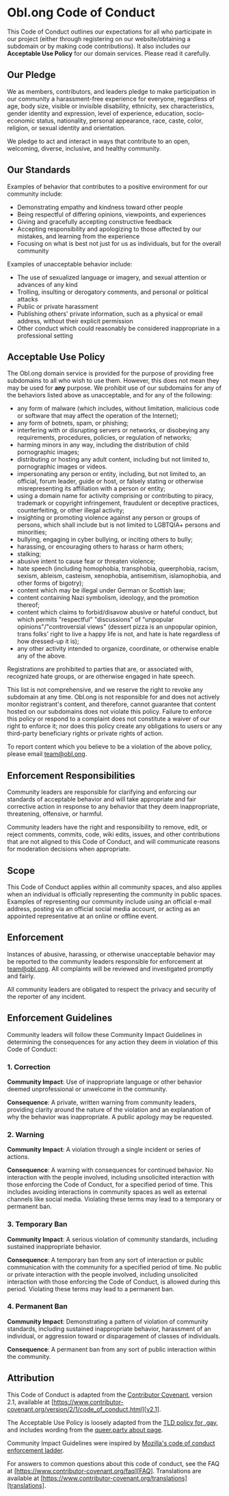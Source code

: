 # Obl.ong Code of Conduct

This Code of Conduct outlines our expectations for all who participate in our
project (either through registering on our website/obtaining a subdomain or by
making code contributions). It also includes our **Acceptable Use Policy** for
our domain services. Please read it carefully.

## Our Pledge

We as members, contributors, and leaders pledge to make participation in our
community a harassment-free experience for everyone, regardless of age, body
size, visible or invisible disability, ethnicity, sex characteristics, gender
identity and expression, level of experience, education, socio-economic status,
nationality, personal appearance, race, caste, color, religion, or sexual
identity and orientation.

We pledge to act and interact in ways that contribute to an open, welcoming,
diverse, inclusive, and healthy community.

## Our Standards

Examples of behavior that contributes to a positive environment for our
community include:

* Demonstrating empathy and kindness toward other people
* Being respectful of differing opinions, viewpoints, and experiences
* Giving and gracefully accepting constructive feedback
* Accepting responsibility and apologizing to those affected by our mistakes,
  and learning from the experience
* Focusing on what is best not just for us as individuals, but for the overall
  community

Examples of unacceptable behavior include:

* The use of sexualized language or imagery, and sexual attention or advances of
  any kind
* Trolling, insulting or derogatory comments, and personal or political attacks
* Public or private harassment
* Publishing others' private information, such as a physical or email address,
  without their explicit permission
* Other conduct which could reasonably be considered inappropriate in a
  professional setting

## Acceptable Use Policy

The Obl.ong domain service is provided for the purpose of providing free subdomains
to all who wish to use them. However, this does not mean they may be used for __any__
purpose. We prohibit use of our subdomains for any of the behaviors listed above as
unacceptable, and for any of the following:

- any form of malware (which includes, without limitation, malicious code or software
  that may affect the operation of the Internet);
- any form of botnets, spam, or phishing;
- interfering with or disrupting servers or networks, or disobeying any requirements,
  procedures, policies, or regulation of networks;
- harming minors in any way, including the distribution of child pornographic images;
- distributing or hosting any adult content, including but not limited to, pornographic images or videos.
- impersonating any person or entity, including, but not limited to, an official, forum
  leader, guide or host, or falsely stating or otherwise misrepresenting its affiliation
  with a person or entity;
- using a domain name for activity comprising or contributing to piracy, trademark or
  copyright infringement, fraudulent or deceptive practices, counterfeiting, or other
  illegal activity;
- insighting or promoting violence against any person or groups of persons, which shall include but is not limited to LGBTQIA+ persons and minorities;
- bullying, engaging in cyber bullying, or inciting others to bully;
- harassing, or encouraging others to harass or harm others;
- stalking;
- abusive intent to cause fear or threaten violence;
- hate speech (including homophobia, transphobia, queerphobia, racism, sexism, ableism,
  casteism, xenophobia, antisemitism, islamophobia, and other forms of bigotry);
- content which may be illegal under German or Scottish law;
- content containing Nazi symbolism, ideology, and the promotion thereof;
- content which claims to forbid/disavow abusive or hateful conduct, but which permits
  "respectful" "discussions" of "unpopular opinions"/"controversial views" (dessert pizza
  is an unpopular opinion, trans folks' right to live a happy life is not, and hate is hate
  regardless of how dressed-up it is);
- any other activity intended to organize, coordinate, or otherwise enable any of the above.

Registrations are prohibited to parties that are, or associated with, recognized
hate groups, or are otherwise engaged in hate speech.

This list is not comprehensive, and we reserve the right to revoke any subdomain at
any time. Obl.ong is not responsible for and does not actively monitor registrant's
content, and therefore, cannot guarantee that content hosted on our subdomains does
not violate this policy. Failure to enforce this policy or respond to a complaint
does not constitute a waiver of our right to enforce it; nor does this policy create
any obligations to users or any third-party beneficiary rights or private rights of
action.

To report content which you believe to be a violation of the above policy, please email [team@obl.ong](mailto:team@obl.ong).

## Enforcement Responsibilities

Community leaders are responsible for clarifying and enforcing our standards of
acceptable behavior and will take appropriate and fair corrective action in
response to any behavior that they deem inappropriate, threatening, offensive,
or harmful.

Community leaders have the right and responsibility to remove, edit, or reject
comments, commits, code, wiki edits, issues, and other contributions that are
not aligned to this Code of Conduct, and will communicate reasons for moderation
decisions when appropriate.

## Scope

This Code of Conduct applies within all community spaces, and also applies when
an individual is officially representing the community in public spaces.
Examples of representing our community include using an official e-mail address,
posting via an official social media account, or acting as an appointed
representative at an online or offline event.

## Enforcement

Instances of abusive, harassing, or otherwise unacceptable behavior may be
reported to the community leaders responsible for enforcement at
[team@obl.ong](mailto:team@obl.ong).
All complaints will be reviewed and investigated promptly and fairly.

All community leaders are obligated to respect the privacy and security of the
reporter of any incident.

## Enforcement Guidelines

Community leaders will follow these Community Impact Guidelines in determining
the consequences for any action they deem in violation of this Code of Conduct:

### 1. Correction

**Community Impact**: Use of inappropriate language or other behavior deemed
unprofessional or unwelcome in the community.

**Consequence**: A private, written warning from community leaders, providing
clarity around the nature of the violation and an explanation of why the
behavior was inappropriate. A public apology may be requested.

### 2. Warning

**Community Impact**: A violation through a single incident or series of
actions.

**Consequence**: A warning with consequences for continued behavior. No
interaction with the people involved, including unsolicited interaction with
those enforcing the Code of Conduct, for a specified period of time. This
includes avoiding interactions in community spaces as well as external channels
like social media. Violating these terms may lead to a temporary or permanent
ban.

### 3. Temporary Ban

**Community Impact**: A serious violation of community standards, including
sustained inappropriate behavior.

**Consequence**: A temporary ban from any sort of interaction or public
communication with the community for a specified period of time. No public or
private interaction with the people involved, including unsolicited interaction
with those enforcing the Code of Conduct, is allowed during this period.
Violating these terms may lead to a permanent ban.

### 4. Permanent Ban

**Community Impact**: Demonstrating a pattern of violation of community
standards, including sustained inappropriate behavior, harassment of an
individual, or aggression toward or disparagement of classes of individuals.

**Consequence**: A permanent ban from any sort of public interaction within the
community.

## Attribution

This Code of Conduct is adapted from the [Contributor Covenant][homepage],
version 2.1, available at
[https://www.contributor-covenant.org/version/2/1/code_of_conduct.html][v2.1].

The Acceptable Use Policy is loosely adapted from the [TLD policy for .gay](https://static1.squarespace.com/static/592f08d237c5815a5b057003/t/5e14d4b759f8eb5218ec5653/1578423480494/TLD+Policies+-+.gay.pdf), and includes wording from the [queer.party about page](https://queer.party/about).

Community Impact Guidelines were inspired by
[Mozilla's code of conduct enforcement ladder][Mozilla CoC].

For answers to common questions about this code of conduct, see the FAQ at
[https://www.contributor-covenant.org/faq][FAQ]. Translations are available at
[https://www.contributor-covenant.org/translations][translations].

[homepage]: https://www.contributor-covenant.org
[v2.1]: https://www.contributor-covenant.org/version/2/1/code_of_conduct.html
[Mozilla CoC]: https://github.com/mozilla/diversity
[FAQ]: https://www.contributor-covenant.org/faq
[translations]: https://www.contributor-covenant.org/translations

